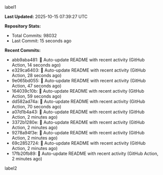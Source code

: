 
label1 
<!-- ACTIVITY_START -->
**Last Updated:** 2025-10-15 07:39:27 UTC

**Repository Stats:**
- Total Commits: 98032
- Last Commit: 15 seconds ago

**Recent Commits:**
- abb9aba481: 🤖 Auto-update README with recent activity (GitHub Action, 14 seconds ago)
- e329ca6403: 🤖 Auto-update README with recent activity (GitHub Action, 28 seconds ago)
- 9e065bd055: 🤖 Auto-update README with recent activity (GitHub Action, 47 seconds ago)
- 164039c10b: 🤖 Auto-update README with recent activity (GitHub Action, 59 seconds ago)
- dd582ad74a: 🤖 Auto-update README with recent activity (GitHub Action, 70 seconds ago)
- a07d1b4a43: 🤖 Auto-update README with recent activity (GitHub Action, 2 minutes ago)
- 3372b1280e: 🤖 Auto-update README with recent activity (GitHub Action, 2 minutes ago)
- 9278a94f3e: 🤖 Auto-update README with recent activity (GitHub Action, 2 minutes ago)
- 69c2852724: 🤖 Auto-update README with recent activity (GitHub Action, 2 minutes ago)
- 17fb20fb89: 🤖 Auto-update README with recent activity (GitHub Action, 2 minutes ago)
<!-- ACTIVITY_END -->

label2
